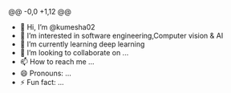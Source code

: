 @@ -0,0 +1,12 @@
- 👋 Hi, I’m @kumesha02
- 👀 I’m interested in software engineering,Computer vision & AI
- 🌱 I’m currently learning deep learning
- 💞️ I’m looking to collaborate on ...
- 📫 How to reach me ...
- 😄 Pronouns: ...
- ⚡ Fun fact: ...
<!---
kumesha02/kumesha02 is a ✨ special ✨ repository because its `README.md` (this file) appears on your GitHub profile.
You can click the Preview link to take a look at your changes.
--->
